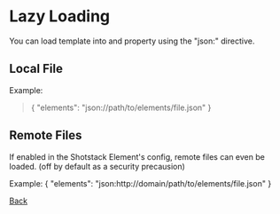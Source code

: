 # Lazy Loading
You can load template into and property using the "json:" directive.

## Local File
Example:
>{
>    "elements": "json://path/to/elements/file.json"
>}

## Remote Files
If enabled in the Shotstack Element's config, remote files can even be loaded. (off by default as a security precausion)

Example:
{
    "elements": "json:http://domain/path/to/elements/file.json"
}


[Back](https://github.com/CobaltBlueDW/ShotstackElements)